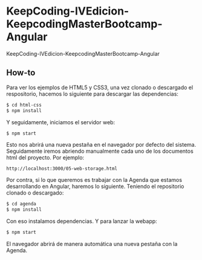# KeepCoding-IVEdicion-KeepcodingMasterBootcamp-Angular
KeepCoding-IVEdicion-KeepcodingMasterBootcamp-Angular

## How-to

Para ver los ejemplos de HTML5 y CSS3, una vez clonado o descargado el respositorio, hacemos lo siguiente para descargar las dependencias:

```bash
$ cd html-css
$ npm install
```

Y seguidamente, iniciamos el servidor web:

```bash
$ npm start
```

Esto nos abrirá una nueva pestaña en el navegador por defecto del sistema. Seguidamente iremos abriendo manualmente cada uno de los documentos html del proyecto. Por ejemplo:

```
http://localhost:3000/05-web-storage.html
```

Por contra, si lo que queremos es trabajar con la Agenda que estamos desarrollando en Angular, haremos lo siguiente. Teniendo el repositorio clonado o descargado:

```bash
$ cd agenda
$ npm install
```

Con eso instalamos dependencias. Y para lanzar la webapp:

```bash
$ npm start
```

El navegador abrirá de manera automática una nueva pestaña con la Agenda.
